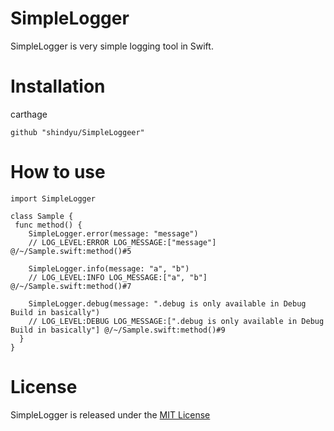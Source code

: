 # SimpleLogger
SimpleLogger is very simple logging tool in Swift.

# Installation
carthage
```
github "shindyu/SimpleLoggeer"
```

# How to use
```
import SimpleLogger

class Sample {
 func method() {
    SimpleLogger.error(message: "message")
    // LOG_LEVEL:ERROR LOG_MESSAGE:["message"] @/~/Sample.swift:method()#5
    
    SimpleLogger.info(message: "a", "b")
    // LOG_LEVEL:INFO LOG_MESSAGE:["a", "b"] @/~/Sample.swift:method()#7
    
    SimpleLogger.debug(message: ".debug is only available in Debug Build in basically")
    // LOG_LEVEL:DEBUG LOG_MESSAGE:[".debug is only available in Debug Build in basically"] @/~/Sample.swift:method()#9
  }
}
```

# License
SimpleLogger is released under the [MIT License]( https://github.com/shindyu/SimpleLogger/blob/master/LICENSE)
